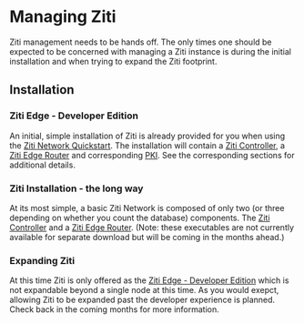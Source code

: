 # Managing Ziti

Ziti management needs to be hands off. The only times one should be expected to be concerned with managing a Ziti
instance is during the initial installation and when trying to expand the Ziti footprint.

## Installation

### Ziti Edge - Developer Edition

An initial, simple installation of Ziti is already provided for you when using the 
[Ziti Network Quickstart](../quickstarts/index.md).  The installation will contain a
[Ziti Controller](controller.md), a [Ziti Edge Router](edge-router.md) and corresponding
[PKI](pki.md). See the corresponding sections for additional details.

### Ziti Installation - the long way

At its most simple, a basic Ziti Network is composed of only two (or three depending on whether you count the database)
components. The [Ziti Controller](controller.md) and a [Ziti Edge Router](edge-router.md).
(Note: these executables are not currently available for separate download but will be coming in the months ahead.)

### Expanding Ziti

At this time Ziti is only offered as the [Ziti Edge - Developer
Edition](https://aws.amazon.com/marketplace/pp/B07YZLKMLV) which is not expandable beyond a single node at this time. As
you would exepct, allowing Ziti to be expanded past the developer experience is planned. Check back in the coming months for more information.
